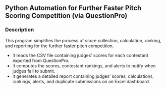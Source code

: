 ## Python Automation for Further Faster Pitch Scoring Competition (via QuestionPro)
### Description
This program simplifies the process of score collection, calculation, ranking, and reporting for the further faster pitch competition.
- It reads the CSV file containing judges’ scores for each contestant exported from QuestionPro.
- It computes the scores, contestant rankings, and alerts to notify when judges fail to submit.
- It generates a detailed report containing judges’ scores, calculations, rankings, alerts, and duplicate submissions on an Excel dashboard.

